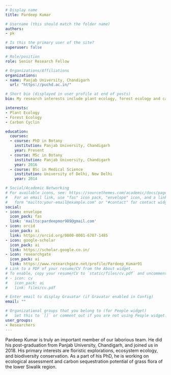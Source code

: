 ```yaml
---
# Display name
title: Pardeep Kumar

# Username (this should match the folder name)
authors:
- pk

# Is this the primary user of the site?
superuser: false

# Role/position
role: Senior Research Fellow

# Organizations/Affiliations
organizations:
- name: Panjab University, Chandigarh
  url: "https://puchd.ac.in/"

# Short bio (displayed in user profile at end of posts)
bio: My research interests include plant ecology, forest ecology and carbon dynamics.

interests:
- Plant Ecology
- Forest Ecology
- Carbon Cyclin

education:
  courses:
  - course: PhD in Botany
    institution: Panjab University, Chandigarh
    year: Present
  - course: MSc in Botany
    institution: Panjab University, Chandigarh
    year: 2016
  - course: BSc in Medical Science
    institution: University of Delhi, New Delhi
    year: 2014

# Social/Academic Networking
# For available icons, see: https://sourcethemes.com/academic/docs/page-builder/#icons
#   For an email link, use "fas" icon pack, "envelope" icon, and a link in the
#   form "mailto:your-email@example.com" or "#contact" for contact widget.
social:
- icon: envelope
  icon_pack: fas
  link: 'mailto:pardeepmor989@gmail.com'
- icon: orcid
  icon_pack: ai
  link: https://orcid.org/0000-0001-6707-1485
- icon: google-scholar
  icon_pack: ai
  link: https://scholar.google.co.in/
- icon: researchgate
  icon_pack: ai
  link: https://www.researchgate.net/profile/Pardeep_Kumar91
# Link to a PDF of your resume/CV from the About widget.
# To enable, copy your resume/CV to `static/files/cv.pdf` and uncomment the lines below.
# - icon: cv
#   icon_pack: ai
#   link: files/cv.pdf

# Enter email to display Gravatar (if Gravatar enabled in Config)
email: ""

# Organizational groups that you belong to (for People widget)
#   Set this to `[]` or comment out if you are not using People widget.
user_groups:
- Researchers
---
```


Pardeep Kumar is truly an important member of our laborious team. He did his post-graduation from Panjab University, Chandigarh, and joined us in 2018. His primary interests are floristic explorations, ecosystem ecology, and biodiversity conservation. As a part of his PhD, he is working on ecological assessment and carbon sequestration potential of grass flora of the lower Siwalik region.
